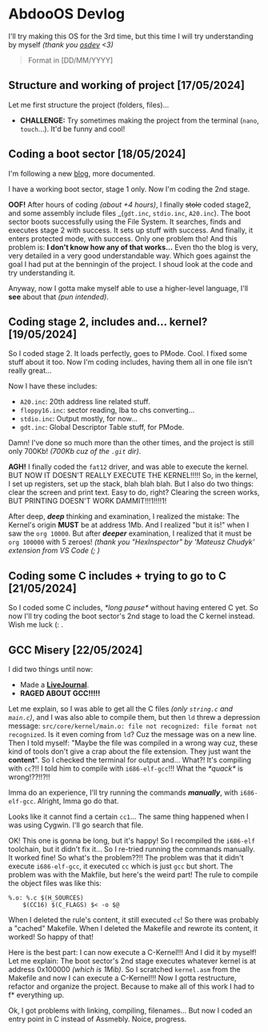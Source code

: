 # AbdooOS Devlog

I'll try making this OS for the 3rd time, but this time 
I will try understanding by myself _(thank you [osdev](https://wiki.osdev.org/) <3)_

> Format in [DD/MM/YYYY]

## Structure and working of project [17/05/2024]

Let me first structure the project (folders, files)...

-   **CHALLENGE:** Try sometimes making the project from the terminal (`nano`, `touch`...).
    It'd be funny and cool!

## Coding a boot sector [18/05/2024]

I'm following a new [blog](http://www.brokenthorn.com/Resources/OSDevIndex.html), 
more documented.

I have a working boot sector, stage 1 only. Now I'm coding the 2nd stage.

**OOF!** After hours of coding _(about +4 hours)_, I finally ~~stole~~ coded stage2, 
and some assembly include files _(`gdt.inc`, `stdio.inc`, `A20.inc`).
The boot sector boots successfully using the File System. It searches, 
finds and executes stage 2 with success. It sets up stuff with success.
And finally, it enters protected mode, with success. Only one problem tho!
And this problem is: **I don't know how any of that works...** Even tho the blog 
is very, very detailed in a very good understandable way. Which goes against
the goal I had put at the benningin of the project. I shoud look at the code
and try understanding it.

Anyway, now I gotta make myself able to use a higher-level language, 
I'll **see** about that _(pun intended)_.

## Coding stage 2, includes and... kernel? [19/05/2024]

So I coded stage 2. It loads perfectly, goes to PMode. Cool.
I fixed some stuff about it too. Now I'm coding includes,
having them all in one file isn't really great...

Now I have these includes:
-   `A20.inc`: 20th address line related stuff.
-   `floppy16.inc`: sector reading, lba to chs converting...
-   `stdio.inc`: Output mostly, for now...
-   `gdt.inc`: Global Descriptor Table stuff, for PMode.

Damn! I've done so much more than the other times, and the project is still
only 700Kb! _(700Kb cuz of the `.git` dir)_.

**AGH!** I finally coded the `fat12` driver, and was able to execute the kernel.
BUT NOW IT DOESN'T REALLY EXECUTE THE KERNEL!!!!! So, in the kernel, I set up registers,
set up the stack, blah blah blah. But I also do two things: clear the screen and print text.
Easy to do, right? Clearing the screen works, BUT PRINTING DOESN'T WORK DAMMIT!!!1!!!!1!

After deep, ***deep*** thinking and examination, I realized the mistake:
The Kernel's origin **MUST** be at address 1Mb. And I realized "but it is!"
when I saw the `org 10000`. But after ***deeper*** examination, I realized 
that it must be `org 100000` with 5 zeroes! 
_(thank you "HexInspector" by 'Mateusz Chudyk' extension from VS Code (; )_

## Coding some C includes + trying to go to C [21/05/2024]

So I coded some C includes, *\*long pause\** without having entered C yet.
So now I'll try coding the boot sector's 2nd stage to load the C kernel instead.
Wish me luck (: .

## GCC Misery [22/05/2024]

I did two things until now:
-   Made a [**LiveJournal**](https://abdooowd.livejournal.com/).
-   **RAGED ABOUT GCC!!!!!**

Let me explain, so I was able to get all the C files _(only `string.c` and `main.c`)_,
and I was also able to compile them, but then `ld` threw a depression message:
`src/core/kernel/main.o: file not recognized: file format not recognized`.
Is it even coming from `ld`? Cuz the message was on a new line. Then I told myself:
"Maybe the file was compiled in a wrong way cuz, these kind of tools don't give a crap
about the file extension. They just want the **content**".
So I checked the terminal for output and... What?! It's compiling with `cc`?!!
I told him to compile with `i686-elf-gcc`!!! What the *\*quack\** is wrong!??!!?!!

Imma do an experience, I'll try running the commands ***manually***, with `i686-elf-gcc`.
Alright, Imma go do that.

Looks like it cannot find a certain `cc1`... The same thing happened when I was using
Cygwin. I'll go search that file.

OK! This one is gonna be long, but it's happy! So I recompiled the `i686-elf`
toolchain, but it didn't fix it... So I re-tried running the commands manually.
It worked fine! So what's the problem??!!
The problem was that it didn't execute `i686-elf-gcc`, it executed `cc` which
is just `gcc` but short. The problem was with the Makfile, but here's the weird part!
The rule to compile the object files was like this:

```
%.o: %.c $(H_SOURCES)
	$(CC16) $(C_FLAGS) $< -o $@
```

When I deleted the rule's content, it still executed `cc`! So there was probably 
a "cached" Makefile. When I deleted the Makefile and rewrote its content, it worked!
So happy of that!

Here is the best part: I can now execute a C-Kernel!!! And I did it by myself!
Let me explain: The boot sector's 2nd stage executes whatever kernel is at address
0x100000 _(which is 1Mib)_. So I scratched `kernel.asm` from the Makefile and now
I can execute a C-Kernel!!! Now I gotta restructure, refactor and organize the project.
Because to make all of this work I had to f* everything up.

Ok, I got problems with linking, compiling, filenames... But now I coded 
an entry point in C instead of Assmebly. Noice, progress.